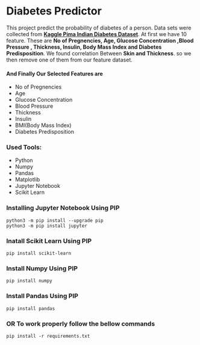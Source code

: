 # Diabetes Predictor

This project predict the probability of diabetes of a person. Data sets were collected from
 [**Kaggle Pima Indian Diabetes Dataset**](https://www.kaggle.com/uciml/pima-indians-diabetes-database). 
 At first we have 10 feature. These are **No of Pregnencies, Age, Glucose Concentration ,Blood Pressure ,
Thickness, Insulin, Body Mass Index and Diabetes Predisposition**.
We found correlation Between **Skin and Thickness**. so we then remove one of them from our feature dataset. 
#### And Finally Our Selected Features are
- No of Pregnencies
- Age
- Glucose Concentration
- Blood Pressure
- Thickness
- Insulin
- BMI(Body Mass Index)
- Diabetes Predisposition

### Used Tools:
* Python 
* Numpy
* Pandas
* Matplotlib
* Jupyter Notebook
* Scikit Learn

### Installing Jupyter Notebook Using PIP
~~~~
python3 -m pip install --upgrade pip
python3 -m pip install jupyter
~~~~
### Inatall Scikit Learn Using PIP
~~~~
pip install scikit-learn
~~~~
### Install Numpy Using PIP
~~~~
pip install numpy
~~~~
### Install Pandas Using PIP
~~~~
pip install pandas
~~~~
### OR To work properly follow the bellow commands
~~~~
pip install -r requirements.txt
~~~~